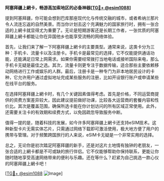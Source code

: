 **阿塞拜疆上網卡，畅游高加索地区的必备神器[[TG💪+ @esim1088](https://t.me/s/esim1088)]**

提到阿塞拜疆，你可能会想到巴库那座现代化与传统交融的城市，或者希纳兰那片令人流连忘返的自然美景。而当你计划去这个充满魅力的国家旅行时，拥有一张合适的上網卡就显得尤为重要了。无论是短期游客还是长期工作者，一张优质的阿塞拜疆上網卡都能让你在异国他乡也能享受流畅的网络体验。

首先，让我们来了解一下阿塞拜疆上網卡的主要类型。通常来说，这类卡分为三种：手机卡、流量卡以及注册卡。手机卡是最常见的选择，它不仅能提供通话功能，还能满足日常上网需求。如果你需要经常拨打当地电话或接听国际来电，那么手机卡无疑是最佳之选。其次，流量卡则更专注于数据传输，适合那些主要依赖移动网络进行工作或娱乐的人群。最后，注册卡是一种专门为非本地居民设计的卡种，它允许用户通过虚拟地址完成某些服务的注册，比如开设银行账户或申请某些在线平台的服务。

在选择阿塞拜疆上網卡时，有几个关键因素值得考虑。首先是价格，不同运营商提供的资费方案差异较大，因此建议提前做好功课，比较各大运营商的套餐内容和性价比。其次是覆盖范围，确保所选卡能在你计划访问的所有区域正常使用。此外，还需要关注卡的有效期和续费方式，以免因疏忽导致服务中断。

值得一提的是，随着科技的发展，如今许多阿塞拜疆上網卡还支持eSIM技术。这种新型卡片无需实体芯片，只需通过网络下载即可激活使用，极大地方便了用户的携带与管理。对于频繁跨国旅行的人来说，eSIM卡无疑是一个非常实用的选择。

总之，无论你是初次踏足阿塞拜疆的新手，还是对这片土地情有独钟的老朋友，一张合适的上網卡都是不可或缺的旅行伴侣。它不仅能够帮助你保持联系，更能让你随时随地享受高速网络带来的便利与乐趣。还在等什么？赶紧为自己挑选一款心仪的阿塞拜疆上網卡吧！

[[TG💪+ @esim1088](https://t.me/s/esim1088) ![Image](https://i.postimg.cc/4NQfJmqS/Snipaste-2025-05-13-00-14-12.png)]